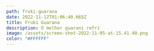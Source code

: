 ```yaml
---
path: fruki-guarana
date: 2022-11-12T01:06:40.665Z
title: Fruki Guarana
description: O melhor guarani refri
image: /assets/screen-shot-2022-11-05-at-15.41.40.png
color: "#FFFFFF"
---
```

